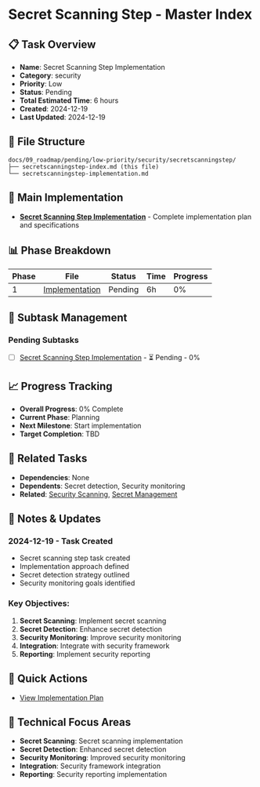 # Secret Scanning Step - Master Index

## 📋 Task Overview
- **Name**: Secret Scanning Step Implementation
- **Category**: security
- **Priority**: Low
- **Status**: Pending
- **Total Estimated Time**: 6 hours
- **Created**: 2024-12-19
- **Last Updated**: 2024-12-19

## 📁 File Structure
```
docs/09_roadmap/pending/low-priority/security/secretscanningstep/
├── secretscanningstep-index.md (this file)
└── secretscanningstep-implementation.md
```

## 🎯 Main Implementation
- **[Secret Scanning Step Implementation](./secretscanningstep-implementation.md)** - Complete implementation plan and specifications

## 📊 Phase Breakdown
| Phase | File | Status | Time | Progress |
|-------|------|--------|------|----------|
| 1 | [Implementation](./secretscanningstep-implementation.md) | Pending | 6h | 0% |

## 🔄 Subtask Management
### Pending Subtasks
- [ ] [Secret Scanning Step Implementation](./secretscanningstep-implementation.md) - ⏳ Pending - 0%

## 📈 Progress Tracking
- **Overall Progress**: 0% Complete
- **Current Phase**: Planning
- **Next Milestone**: Start implementation
- **Target Completion**: TBD

## 🔗 Related Tasks
- **Dependencies**: None
- **Dependents**: Secret detection, Security monitoring
- **Related**: [Security Scanning](../security-scanning/), [Secret Management](../secret-management/)

## 📝 Notes & Updates
### 2024-12-19 - Task Created
- Secret scanning step task created
- Implementation approach defined
- Secret detection strategy outlined
- Security monitoring goals identified

### Key Objectives:
1. **Secret Scanning**: Implement secret scanning
2. **Secret Detection**: Enhance secret detection
3. **Security Monitoring**: Improve security monitoring
4. **Integration**: Integrate with security framework
5. **Reporting**: Implement security reporting

## 🚀 Quick Actions
- [View Implementation Plan](./secretscanningstep-implementation.md)

## 🎯 Technical Focus Areas
- **Secret Scanning**: Secret scanning implementation
- **Secret Detection**: Enhanced secret detection
- **Security Monitoring**: Improved security monitoring
- **Integration**: Security framework integration
- **Reporting**: Security reporting implementation

